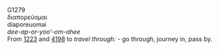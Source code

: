 <body>
  <p>G1279<br>  διαπορεύομαι  <br> diaporeuomai  <br><i>dee-ap-or-yoo‘-om-ahee </i><br>From <a href="g1223.htm">1223</a> and <a href="g4198.htm">4198</a>  to <i>travel</i> <i>through:</i> - go through, journey in, pass by.<br></p>
 </body>